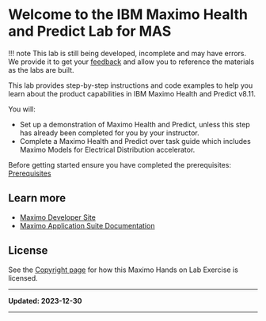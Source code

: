 # Welcome to the IBM Maximo Health and Predict Lab for MAS

!!! note
    This lab is still being developed, incomplete and may have errors.  We provide it to get your [feedback](https://github.com/IBM/maximo-labs/issues/new) and allow you to reference the materials as the labs are built.

This lab provides step-by-step instructions and code examples to help you learn about the product capabilities in IBM 
Maximo Health and Predict v8.11.  

You will:

- Set up a demonstration of Maximo Health and Predict, unless this step has already been completed for you by your instructor.
- Complete a Maximo Health and Predict over task guide which includes Maximo Models for Electrical Distribution accelerator.


Before getting started ensure you have completed the prerequisites: [Prerequisites](prereqs.md)

## Learn more

- [Maximo Developer Site](https://developer.ibm.com/components/maximo/)
- [Maximo Application Suite Documentation](https://www.ibm.com/docs/en/mas)

## License

See the [Copyright page](../copyright) for how this Maximo Hands on Lab Exercise is licensed.

---

**Updated: 2023-12-30**

---